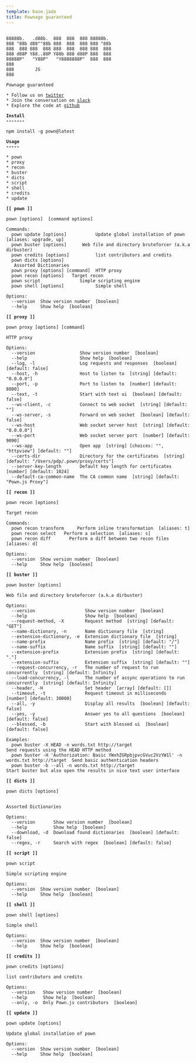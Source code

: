 ```yaml
---
template: base.jade
title: Pownage guaranteed
---
```


<pre><code>
88888b.   .d88b.  888  888  888 88888b.
888 "88b d88""88b 888  888  888 888 "88b
888  888 888  888 888  888  888 888  888
888 d88P Y88..88P Y88b 888 d88P 888  888
88888P"   "Y88P"   "Y8888888P"  888  888
888
888        JS
888

Pownage guaranteed

* Follow us on <a href="https://twitter.com/pownjs" target="_blank">twitter</a>
* Join the conversation on <a href="https://join.slack.com/t/pownjs/shared_invite/enQtNTA0NTA0Njk4OTk2LWU0ZGRhNDlhOGZhMWZkZjg5NmU4NzI1YWNmZGQzOWYxOWE5OWIzODgwODczZjAyYzA3YzdjZGIzZjliNmNhMDI" target="_blank">slack</a>
* Explore the code at <a href="https://github.com/pownjs/" target="_blank">github</a>

<strong>Install</strong>
<strong>-------</strong>

npm install -g pown@latest

<strong>Usage</strong>
<strong>-----</strong>

* pown
* proxy
* recon
* buster
* dicts
* script
* shell
* credits
* update

<strong>[[ pown ]]</strong>

pown [options] <command> [command options]

Commands:
  pown update [options]           Update global installation of pown  [aliases: upgrade, up]
  pown buster [options] <url>     Web file and directory bruteforcer (a.k.a dirbuster)
  pown credits [options]          list contributors and credits
  pown dicts [options] <search>   Assorted Dictionaries
  pown proxy [options] [command]  HTTP proxy
  pown recon [options] <command>  Target recon
  pown script <file>              Simple scripting engine
  pown shell [options]            Simple shell

Options:
  --version  Show version number  [boolean]
  --help     Show help  [boolean]

<strong>[[ proxy ]]</strong>

pown proxy [options] [command]

HTTP proxy

Options:
  --version                 Show version number  [boolean]
  --help                    Show help  [boolean]
  --log, -l                 Log requests and responses  [boolean] [default: false]
  --host, -h                Host to listen to  [string] [default: "0.0.0.0"]
  --port, -p                Port to listen to  [number] [default: 8080]
  --text, -t                Start with text ui  [boolean] [default: false]
  --ws-client, -c           Connect to web socket  [string] [default: ""]
  --ws-server, -s           Forward on web socket  [boolean] [default: false]
  --ws-host                 Web socket server host  [string] [default: "0.0.0.0"]
  --ws-port                 Web socket server port  [number] [default: 9090]
  --ws-app                  Open app  [string] [choices: "", "httpview"] [default: ""]
  --certs-dir               Directory for the certificates  [string] [default: "/Users/pdp/.pown/proxy/certs"]
  --server-key-length       Default key length for certificates  [number] [default: 1024]
  --default-ca-common-name  The CA common name  [string] [default: "Pown.js Proxy"]

<strong>[[ recon ]]</strong>

pown recon [options] <command>

Target recon

Commands:
  pown recon transform <transform>    Perform inline transformation  [aliases: t]
  pown recon select <expressions...>  Perform a selection  [aliases: s]
  pown recon diff <fileA> <fileB>     Perform a diff between two recon files  [aliases: d]

Options:
  --version  Show version number  [boolean]
  --help     Show help  [boolean]

<strong>[[ buster ]]</strong>

pown buster [options] <url>

Web file and directory bruteforcer (a.k.a dirbuster)

Options:
  --version                   Show version number  [boolean]
  --help                      Show help  [boolean]
  --request-method, -X        Request method  [string] [default: "GET"]
  --name-dictionary, -n       Name dictionary file  [string]
  --extension-dictionary, -e  Extension dictionary file  [string]
  --name-prefix               Name prefix  [string] [default: "/"]
  --name-suffix               Name suffix  [string] [default: ""]
  --extension-prefix          Extension prefix  [string] [default: "."]
  --extension-suffix          Extension suffix  [string] [default: ""]
  --request-concurrency, -r   The number of request to run concurrently  [string] [default: Infinity]
  --load-concurrency, -l      The number of assync operations to run concurrently  [string] [default: Infinity]
  --header, -H                Set header  [array] [default: []]
  --timeout, -t               Request timeout in milliseconds  [number] [default: 30000]
  --all, -y                   Display all results  [boolean] [default: false]
  --yes, -y                   Answer yes to all questions  [boolean] [default: false]
  --blessed, -b               Start with blessed ui  [boolean] [default: false]

Examples:
  pown buster -X HEAD -n words.txt http://target                                             Send requests using the HEAD HTTP method
  pown buster -H 'Authorization: Basic YWxhZGRpbjpvcGVuc2VzYW1l' -n words.txt http://target  Send basic authentication headers
  pown buster -b --all -n words.txt http://target                                            Start buster but also open the results in nice text user interface

<strong>[[ dicts ]]</strong>

pown dicts [options] <search>

Assorted Dictionaries

Options:
  --version       Show version number  [boolean]
  --help          Show help  [boolean]
  --download, -d  Download found dictionaries  [boolean] [default: false]
  --regex, -r     Search with regex  [boolean] [default: false]

<strong>[[ script ]]</strong>

pown script <file>

Simple scripting engine

Options:
  --version  Show version number  [boolean]
  --help     Show help  [boolean]

<strong>[[ shell ]]</strong>

pown shell [options]

Simple shell

Options:
  --version  Show version number  [boolean]
  --help     Show help  [boolean]

<strong>[[ credits ]]</strong>

pown credits [options]

list contributors and credits

Options:
  --version   Show version number  [boolean]
  --help      Show help  [boolean]
  --only, -o  Only Pown.js contributors  [boolean]

<strong>[[ update ]]</strong>

pown update [options]

Update global installation of pown

Options:
  --version  Show version number  [boolean]
  --help     Show help  [boolean]
</code></pre>
